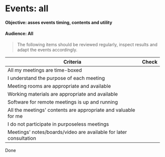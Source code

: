 # Events: all
#### Objective: asses events timing, contents and utility
#### Audience: All

>The following items should be reviewed regularly, inspect results and adapt the events accordingly.

| Criteria | Check |
|--|--|
|All my meetings are time-boxed| |
|I understand the purpose of each meeting| |
|Meeting rooms are appropriate and available| |
|Working materials are appropriate and available| |
|Software for remote meetings is up and running| |
|All the meetings' contents are appropriate and valuable for me| |
|I do not participate in purposeless meetings| |
|Meetings' notes/boards/video are available for later consultation| ||

Done

